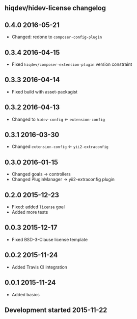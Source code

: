 hiqdev/hidev-license changelog
------------------------------

## 0.4.0 2016-05-21

- Changed: redone to `composer-config-plugin`

## 0.3.4 2016-04-15

- Fixed `hiqdev/composer-extension-plugin` version constraint

## 0.3.3 2016-04-14

- Fixed build with asset-packagist

## 0.3.2 2016-04-13

- Changed to `hidev-config` <- `extension-config`

## 0.3.1 2016-03-30

- Changed `extension-config` <- `yii2-extraconfig`

## 0.3.0 2016-01-15

- Changed goals -> controllers
- Changed PluginManager -> yii2-extraconfig plugin

## 0.2.0 2015-12-23

- Fixed: added `license` goal
- Added more tests

## 0.0.3 2015-12-17

- Fixed BSD-3-Clause license template

## 0.0.2 2015-11-24

- Added Travis CI integration

## 0.0.1 2015-11-24

- Added basics

## Development started 2015-11-22

